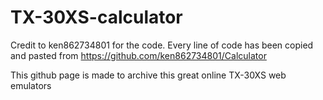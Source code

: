 # TX-30XS-calculator
Credit to ken862734801 for the code. Every line of code has been copied and pasted from https://github.com/ken862734801/Calculator

This github page is made to archive this great online TX-30XS web emulators
